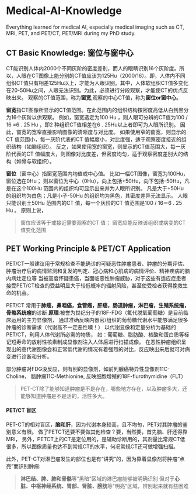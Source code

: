 # Medical-AI-Knowledge
Everything learned for medical AI, especially medical imaging such as CT, MRI, PET, and PET/CT, PET/MRI during my PhD study.

## CT Basic Knowledge: 窗位与窗中心

CT能识别人体内2000个不同灰阶的密度差别，而人的眼睛识别16个灰阶度。所以，人眼在CT图像上能分别的CT值应该为125Hu（2000/16）。即，人体内不同组织CT值只有相差125Hu以上，才能为人眼识别。其中，人体软组织CT值多变化在20-50Hu之间，人眼无法识别。为此，必须进行分段观察，才能使CT的优点反映出来。
观察的CT值范围，称为**窗宽**,观察的中心CT值，称为**窗位or窗中心**。

**窗宽**指CT图像所显示的CT值范围。在此范围内的组织结构按密度高低从白到黑分为16个灰阶以供观察。
例如，窗宽选定为100 Hu ，则人眼可分辨的CT值为100 / 16 =6 . 25 Hu ，即2 种组织CT值相差在6 . 25Hu以上者即可为人眼所识别。
因此，窗宽的宽窄直接影响图像的清晰度与对比度。
如果使用窄的窗宽，则显示的CT 值范围小，每一灰阶代表的CT 值幅度小，对比度强，适于观察密度接近的组织结构（如脑组织）。
反之，如果使用宽的窗宽，则显示的CT值范围大，每一灰阶代表的CT 值幅度大，则图像对比度差，但密度均匀，适于观察密度差别大的结构（如骨与软组织）。

**窗位**（窗中心）指窗宽范围内均值或中心值。
比如一幅CT图像，窗宽为100Hu，窗位选在0Hu；
则以窗位为中心（0Hu），向上包括+50Hu，向下包括-50Hu，凡是在这个100Hu 范围内的组织均可显示出来并为人眼所识别。
凡是大于+50Hu 的组织均为白色；凡是小子-50Hu 的组织均为黑色，其密度差异无法显示。
人眼只能识别土50Hu 范围内的CT 值，每一个灰阶的CT 值范围是100 / 16＝6 . 25 Hu 。
原则上说，
>窗位应该等于或接近需要观察的CT 值；
>窗宽应能反映该组织或病变的CT 值变化范围

## PET Working Principle & PET/CT Application
PET/CT一般建议用于常规检查不能确诊的可疑恶性肿瘤患者、肿瘤的分期评估、肿瘤治疗后的病情监测和复发的判定、冠心病和心肌病的病情评价、精神疾病的脑内病灶定位等
当被高度怀疑患癌，当面临恶性肿瘤威胁，对于这些有适应症患者接受PET/CT检查的受益明显大于较低概率的辐射风险，甚至使受检者获得挽救生命的机会。

PET/CT 常用于**肺癌，鼻咽癌，食管癌，肝癌，肠道肿瘤，淋巴瘤，生殖系统瘤，骨骼系统瘤**的诊断
**原理**:被誉为世纪分子的18F-FDG（氟代脱氧葡萄糖）是目前临床运用的主力显像剂，
通过准确反映内器官/组织的葡萄糖代谢水平能够满足很多肿瘤的诊断需求（代谢高不一定恶性噢！）
以代谢显像和定量分析为基础的PET/CT，利用人体代谢所必需的物质，
如：葡萄糖、脂肪酸、核酸和蛋白质等标记短寿命的放射性核素制成显像剂注入人体后进行扫描成像。 
在恶性肿瘤组织呈现出的高代谢图像会和正常低代谢的情况有着强烈的对比，反应映出来后就可对病变进行诊断和分析。

部分肿瘤对FDG没反应，则有别的显像剂，如前列腺癌特异性显像剂11C-Choline，
脑肿瘤11C-Methionine, 反映细胞增殖的18F-flurothymidine（FLT）

>PET-CT除了能够知道肿瘤是不是存在，哪些地方存在，以及肿瘤多大，还能够知道肿瘤是不是活的，活性多大。

#### PET/CT 盲区
PET-CT的相对盲区，**脑和肝**，因为代谢本身较高，且不均匀，PET对其肿瘤的鉴别意义有限。
做了PETCT还要不要做其他检查？要，当然要，首先脑、肝还得靠MRI，
另外，PETCT上的CT是定位用的，是辅助诊断用的，其剂量比常规CT低很多，所以图像质量也达不到常规CT的水平，何况常规CT还可做增强扫描。

此外，PET-CT对淋巴瘤发生的部位也是有“讲究”的，因为靠着显像剂将肿瘤“点亮”而识别肿瘤:
>**淋巴结、脾、肺和骨骼**等“黑暗”区域的淋巴瘤能够被明确识别
>但对于**心脏、中枢神经系统、胃部、肾脏、膀胱**等“明亮”区域，辨别起来就有些困难
